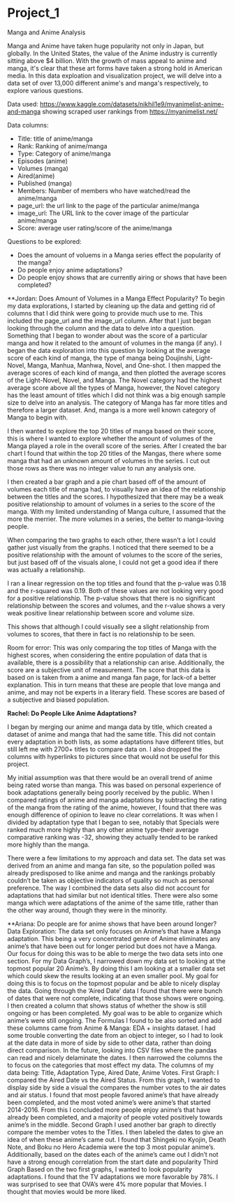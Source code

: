 # Project_1
Manga and Anime Analysis

Manga and Anime have taken huge popularity not only in Japan, but globally. In the United States, the value of the Anime industry is currently sitting above $4 billion. With the growth of mass appeal to anime and manga, it's clear that these art forms have taken a strong hold in American media. 
In this data exploation and visualization project, we will delve into a data set of over 13,000 different anime's and manga's respectively, to explore various questions. 

Data used: https://www.kaggle.com/datasets/nikhil1e9/myanimelist-anime-and-manga showing scraped user rankings from https://myanimelist.net/

Data columns: 
- Title: title of anime/manga
- Rank: Ranking of anime/manga
- Type: Category of anime/manga
- Episodes (anime)
- Volumes (manga)
- Aired(anime)
- Published (manga)
- Members: Number of members who have watched/read the anime/manga
- page_url: the url link to the page of the particular anime/manga
- image_url: The URL link to the cover image of the particular anime/manga
- Score: average user rating/score of the anime/manga

Questions to be explored:

- Does the amount of voluems in a Manga series effect the popularity of the manga?
- Do people enjoy anime adaptations?
- Do people enjoy shows that are currently airing or shows that have been completed?

**Jordan: Does Amount of Volumes in a Manga Effect Popularity?
To begin my data explorations, I started by cleaning up the data and getting rid of columns that I did think were going to provide much use to me. This included the page_url and the image_url column. After that I just began looking through the column and the data to delve into a question. Something that I began to wonder about was the score of a particular manga and how it related to the amount of volumes in the manga (if any).  I began the data exploration into this question by looking at the average score of each kind of manga, the type of manga being Doujinshi, Light-Novel, Manga, Manhua, Manhwa, Novel, and One-shot. I then mapped the average scores of each kind of manga, and then plotted the average scores of the Light-Novel, Novel, and Manga. The Novel category had the highest average score above all the types of Manga, however, the Novel category has the least amount of titles which I did not think was a big enough sample size to delve into an analysis. The category of Manga has far more titles and therefore a larger dataset. And, manga is a more well known category of Manga to begin with. 

I then wanted to explore the top 20 titles of manga based on their score, this is where I wanted to explore whether the amount of volumes of the Manga played a role in the overall score of the series. After I created the bar chart I found that within the top 20 titles of the Mangas, there where some manga that had an unknown amount of volumes in the series. I cut out those rows as there was no integer value to run any analysis one.

I then created a bar graph and a pie chart based off of the amount of volumes each title of manga had, to visually have an idea of the relationship between the titles and the scores. I hypothesized that there may be a weak positive relationship to amount of volumes in a series to the score of the manga. With my limited understanding of Manga culture, I assumed that the more the merrier. The more volumes in a series, the better to manga-loving people. 

When comparing the two graphs to each other, there wasn’t a lot I could gather just visually from the graphs. I noticed that there seemed to be a positive relationship with the amount of volumes to the score of the series, but just based off of the visuals alone, I could not get a good idea if there was actually a relationship. 

I ran a linear regression on the top titles and found that the p-value was 0.18 and the r-squared was 0.19. Both of these values are not looking very good for a positive relationship. The p-value shows that there is no significant relationship between the scores and volumes, and the r-value shows a very weak positive linear relationship between score and volume size. 

This shows that although I could visually see a slight relationship from volumes to scores, that there in fact is no relationship to be seen. 

Room for error: This was only comparing the top titles of Manga with the highest scores, when considering the entire population of data that is available, there is a possibility that a relationship can arise. Additionally, the score are a subjective unit of measurement. The score that this data is based on is taken from a anime and manga fan page, for lack-of a better explanation. This in turn means that these are people that love manga and anime, and may not be experts in a literary field. These scores are based of a subjective and biased population. 


**Rachel: Do People Like Anime Adaptations?** 

I began by merging our anime and manga data by title, which created a dataset of anime and manga that had the same title. This did not contain every adaptation in both lists, as some adaptations have different titles, but still left me with 2700+ titles to compare data on. I also dropped the columns with hyperlinks to pictures since that would not be useful for this project. 

My initial assumption was that there would be an overall trend of anime being rated worse than manga. This was based on personal experience of book adaptations generally being poorly received by the public. When I compared ratings of anime and manga adaptations by subtracting the rating of the manga from the rating of the anime, however, I found that there was enough difference of opinion to leave no clear correlations. It was when I divided by adaptation type that I began to see, notably that Specials were ranked much more highly than any other anime type–their average comparative ranking was -32, showing they actually tended to be ranked more highly than the manga. 

There were a few limitations to my approach and data set. The data set was derived from an anime and manga fan site, so the population polled was already predisposed to like anime and manga and the rankings probably couldn’t be taken as objective indicators of quality so much as personal preference. The way I combined the data sets also did not account for adaptations that had similar but not identical titles. There were also some manga which were adaptations of the anime of the same title, rather than the other way around, though they were in the minority.

**Ariana: Do people are for anime shows that have been around longer?
Data Exploration:
The data set only focuses on Anime’s that have a Manga adaptation. This being a very concentrated genre of Anime eliminates any anime’s that have been out for longer period but does not have a Manga. Our focus for doing this was to be able to merge the two data sets into one section. 
For my Data Graph’s, I narrowed down my data set to looking at the topmost popular 20 Anime’s. 	By doing this I am looking at a smaller data set which could skew the results looking at an even smaller pool. 	My goal for doing this is to focus on the topmost popular and be able to nicely display the data. 
Going through the ‘Aired Date’ data I found that there were bunch of dates that were not complete, indicating that those shows were ongoing. I then created a column that shows status of whether the show is still ongoing or has been completed. My goal was to be able to organize which anime’s were still ongoing. The Formulas I found to be also sorted and add these columns came from Anime & Manga: EDA + insights dataset. 
I had some trouble converting the date from an object to integer, so I had to look at the date data in more of side by side to other data, rather than doing direct comparison. In the future, looking into CSV files where the pandas can read and nicely delaminate the dates.
I then narrowed the columns the to focus on the categories that most effect my data. The columns of my data being: Title, Adaptation Type, Aired Date, Anime Votes.
First Graph:
I compared the Aired Date vs the Aired Status. From this graph, I wanted to display side by side a visual the compares the number votes to the air dates and air status. I found that most people favored anime’s that have already been completed, and  the most voted anime’s were anime’s that started 2014-2016. From this I concluded more people enjoy anime’s that have already been completed, and a majority of people voted positively towards anime’s in the middle.
Second Graph
I used another bar graph to directly compare the member votes to the Titles. I then labeled the dates to give an idea of when these anime’s came out. I found that Shingeki no Kyojin, Death Note, and Boku no Hero Academia were the top 3 most popular anime’s. Additionally, based on the dates each of the anime’s came out I didn’t not have a strong enough correlation from the start date and popularity
Third Graph 
Based on the two first graphs, I wanted to look popularity adaptations.	I found that the TV adaptations we more favorable by 78%. I was surprised to see that OVA’s were 4% more popular that Movies. I thought that movies would be more liked. 

